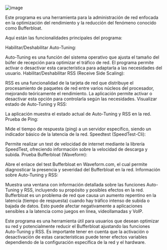 ![image](https://github.com/marcosstgo/antibufferbloat/assets/50328367/9dc5ac8b-a83f-4c9b-9218-a549a72df838)

Este programa es una herramienta para la administración de red enfocada en la optimización del rendimiento y la reducción del fenómeno conocido como Bufferbloat.

Aquí están las funcionalidades principales del programa:

Habilitar/Deshabilitar Auto-Tuning:

Auto-Tuning es una función del sistema operativo que ajusta el tamaño del búfer de recepción para optimizar el tráfico de red.
El programa permite activar o desactivar esta característica para adaptarla a las necesidades del usuario.
Habilitar/Deshabilitar RSS (Receive Side Scaling):

RSS es una funcionalidad de la tarjeta de red que distribuye el procesamiento de paquetes de red entre varios núcleos del procesador, mejorando teóricamente el rendimiento.
La aplicación permite activar o desactivar esta opción para controlarla según las necesidades.
Visualizar estado de Auto-Tuning y RSS:

La aplicación muestra el estado actual de Auto-Tuning y RSS en la red.
Prueba de Ping:

Mide el tiempo de respuesta (ping) a un servidor específico, siendo un indicador básico de la latencia de la red.
Speedtest (SpeedTest-Cli):

Permite realizar un test de velocidad de internet mediante la librería SpeedTest, ofreciendo información sobre la velocidad de descarga y subida.
Prueba Bufferbloat (Waveform):

Abre el enlace del test Bufferbloat en Waveform.com, el cual permite diagnosticar la presencia y severidad del Bufferbloat en la red.
Información sobre Auto-Tuning y RSS:

Muestra una ventana con información detallada sobre las funciones Auto-Tuning y RSS, incluyendo su propósito y posibles efectos en la red.
Bufferbloat es un problema de red que causa un aumento repentino en la latencia (tiempo de respuesta) cuando hay tráfico intenso de subida o bajada de datos. Esto puede afectar negativamente a aplicaciones sensibles a la latencia como juegos en línea, videollamadas y VoIP.

Este programa es una herramienta útil para usuarios que desean optimizar su red y potencialmente reducir el Bufferbloat ajustando las funciones Auto-Tuning y RSS. Es importante tener en cuenta que la activación o desactivación de estas características puede tener efectos variables dependiendo de la configuración específica de la red y el hardware.
